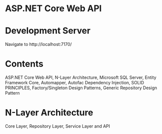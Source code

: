 # ASP.NET Core Web API

# Development Server
Navigate to http://localhost:7170/

# Contents
ASP.NET Core Web API, N-Layer Architecture, Microsoft SQL Server, Entity Framework Core, Automapper, Autofac Dependency Injection, SOLID PRINCIPLES, Factory/Singleton Design Patterns, Generic Repository Design Pattern

# N-Layer Architecture
Core Layer, Repository Layer, Service Layer and API

